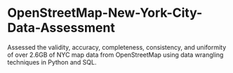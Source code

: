 # OpenStreetMap-New-York-City-Data-Assessment
Assessed the validity, accuracy, completeness, consistency, and uniformity of over 2.6GB of NYC map data from OpenStreetMap using data wrangling techniques in Python and SQL.
